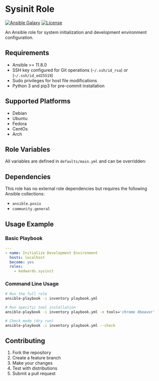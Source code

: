 # Sysinit Role

[![Ansible Galaxy](https://img.shields.io/ansible/role/sysinit.svg)](https://galaxy.ansible.com/kedwards/sysinit)
[![License](https://img.shields.io/badge/license-MIT-blue.svg)](https://github.com/kedwards/sysinit/blob/main/LICENSE)

An Ansible role for system initialization and development environment configuration.

## Requirements

- Ansible >= 11.8.0
- SSH key configured for Git operations (`~/.ssh/id_rsa`) or (`~/.ssh/id_ed25519`)
- Sudo privileges for host file modifications
- Python 3 and pip3 for pre-commit installation

## Supported Platforms

- Debian
- Ubuntu
- Fedora
- CentOs
- Arch

## Role Variables

All variables are defined in `defaults/main.yml` and can be overridden:

## Dependencies

This role has no external role dependencies but requires the following Ansible collections:
- `ansible.posix`
- `community.general`

## Usage Example

### Basic Playbook
```yaml
---
- name: Initialize Development Environment
  hosts: localhost
  become: yes
  roles:
    - kedwards.sysinit
```

### Command Line Usage
```bash
# Run the full role
ansible-playbook -i inventory playbook.yml

# Run specific tool installation
ansible-playbook -i inventory playbook.yml -e tools='chrome dbeaver' 

# Check mode (dry run)
ansible-playbook -i inventory playbook.yml --check
```

## Contributing

1. Fork the repository
2. Create a feature branch
3. Make your changes
4. Test with distributions
5. Submit a pull request
